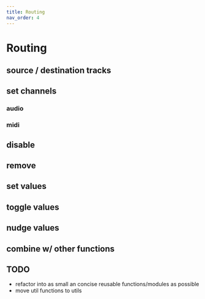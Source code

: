 ```yaml
---
title: Routing
nav_order: 4
---
```


# Routing


## source / destination tracks

## set channels

### audio

### midi

## disable

## remove

## set values

## toggle values

## nudge values

## combine w/ other functions

## TODO

- refactor into as small an concise reusable functions/modules as possible
- move util functions to utils
